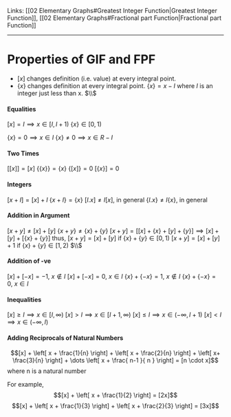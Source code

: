 Links: [[02 Elementary Graphs#Greatest Integer Function|Greatest Integer Function]], [[02 Elementary Graphs#Fractional part Function|Fractional part Function]]
___
# Properties of GIF and FPF

- $[x]$ changes definition (i.e. value) at every integral point.
- $\{ x \}$ changes definition at every integral point. 
  $\{ x \} = x - I$ where $I$ is an integer just less than x.
$\\$

#### Equalities
$[x] = I \implies x \in [I, I+1)$
$\{ x \} \in [0,1)$

$\{x\} = 0 \implies x \in I$ 
$\{x\} \neq 0 \implies x \in R-I$

#### Two Times
$[[x]] = [x]$
$\{ \{ x \} \} = \{ x \}$
$\{[x]\} = 0$
$[\{ x \}] = 0$


#### Integers
$[x + I] = [x] + I$
$\{x+I\} = \{x\}$
$[I. x] \neq I[x]$, in general
$\{ I.x \} \neq I\{ x \}$, in general

#### Addition in Argument
$[x+y] \neq [x] + [y]$
$\{ x+y \} \neq \{ x \} + \{ y \}$
$[x + y] = [[x] + \{ x \} + [y] + \{ y \}] \implies [x] + [y] +[\{ x \} + \{ y \}]$
  thus,
  $[x+y] = [x] + [y]$ if $\{ x \} + \{ y \} \in [0,1)$
  $[x+y] = [x] + [y] + 1$ if $\{ x \} + \{ y \} \in [1,2)$
$\\$

#### Addition of -ve
$[x] + [-x] = -1$, $x \notin I$
$[x] + [-x] = 0$, $x \in I$
$\{x\} + \{-x\} = 1,\ x \notin I$
$\{x\} + \{-x\} = 0,\ x \in I$

#### Inequalities
$[x] \geq I \implies x \in [I, \infty)$
$[x] > I \implies x \in [I+1, \infty)$
$[x] \leq I \implies x \in (-\infty, I+1)$
$[x] < I \implies x \in (-\infty, I)$


#### Adding Reciprocals of Natural Numbers
$$[x] + \left[ x + \frac{1}{n} \right] + \left[ x + \frac{2}{n} \right] + \left[ x+ \frac{3}{n} \right] + \dots \left[ x + \frac{ n-1 }{ n } \right] = [n \cdot x]$$
where n is a natural number

For example,
$$[x] + \left[ x + \frac{1}{2} \right] = [2x]$$
$$[x] + \left[ x + \frac{1}{3} \right] + \left[ x + \frac{2}{3} \right] = [3x]$$

